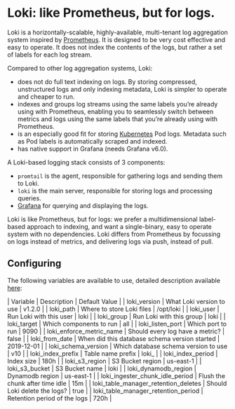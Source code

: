 # Loki: like Prometheus, but for logs.

Loki is a horizontally-scalable, highly-available, multi-tenant log aggregation system inspired by [Prometheus](https://prometheus.io/).
It is designed to be very cost effective and easy to operate.
It does not index the contents of the logs, but rather a set of labels for each log stream.

Compared to other log aggregation systems, Loki:

- does not do full text indexing on logs. By storing compressed, unstructured logs and only indexing metadata, Loki is simpler to operate and cheaper to run.
- indexes and groups log streams using the same labels you’re already using with Prometheus, enabling you to seamlessly switch between metrics and logs using the same labels that you’re already using with Prometheus.
- is an especially good fit for storing [Kubernetes](https://kubernetes.io/) Pod logs. Metadata such as Pod labels is automatically scraped and indexed.
- has native support in Grafana (needs Grafana v6.0).

A Loki-based logging stack consists of 3 components:

- `promtail` is the agent, responsible for gathering logs and sending them to Loki.
- `loki` is the main server, responsible for storing logs and processing queries.
- [Grafana](https://github.com/grafana/grafana) for querying and displaying the logs.

Loki is like Prometheus, but for logs: we prefer a multidimensional label-based approach to indexing, and want a single-binary, easy to operate system with no dependencies.
Loki differs from Prometheus by focussing on logs instead of metrics, and delivering logs via push, instead of pull.

## Configuring

The following variables are available to use, detailed description available [here](https://github.com/grafana/loki/tree/master/docs/configuration):

| Variable   	                            | Description                                       | Default Value |
| loki\_version                             | What Loki version to use                          | v1.2.0        |
| loki\_path                                | Where to store Loki files                         | /opt/loki     |
| loki\_user                                | Run Loki with this user                           | loki          |
| loki\_group                               | Run Loki with this group                          | loki          |
| loki\_target                              | Which components to run                           | all           |
| loki\_listen\_port                        | Which port to run                                 | 9090          |
| loki\_enforce\_metric\_name               | Should every log have a metric?                   | false         |
| loki\_from\_date                          | When did this database schema version started     | 2019-12-01    |
| loki\_schema\_version                     | Which database schema version to use              | v10           |
| loki\_index\_prefix                       | Table name prefix                                 | loki\_        |
| loki\_index\_period                       | Index size                                        | 180h          |
| loki\_s3\_region                          | S3 Bucket region                                  | us-east-1     |
| loki\_s3\_bucket                          | S3 Bucket name                                    | loki          |
| loki\_dynamodb\_region                    | Dynamodb region                                   | us-east-1     |
| loki\_ingester\_chunk\_idle\_period       | Flush the chunk after time idle                   | 15m           |
| loki\_table\_manager\_retention\_deletes  | Should Loki delete the logs?                      | true          |
| loki\_table\_manager\_retention\_period   | Retention period of the logs                      | 720h          |

